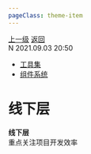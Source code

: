 ```yaml
---
pageClass: theme-item
---
```

<div class="extend-header">
    <div class="info">
        <div class="record">
            <a class="back" href="./">上一级</a>
            <a class="back" href="./">返回</a>
        </div>        
        <div class="mini">
            <span>N 2021.09.03 20:50</span>
        </div>
    </div>
    <div class="content"><div class="custom-block children"><ul><li><a href="/frontend/layerOffline/tools/">工具集</a></li><li><a href="/frontend/layerOffline/systemComponent">组件系统</a></li></ul></div></div>
</div>
<div class="content-header">
<h1>线下层</h1><strong>线下层</strong>
<summary class="desc">重点关注项目开发效率</summary>
</div>
<div class="static-content">


</div>